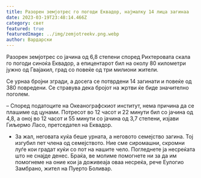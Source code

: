 ```yaml
---
title: Разорен земјотрес го погоди Еквадор, најмалку 14 лица загинаа
date: 2023-03-19T23:48:14.466Z
category: свет
featured: true
featuredImage: ../img/zemjotreekv.png.webp
author: Вардарски
---
```


Разорен земјотрес со јачина од 6,8 степени според Рихтеровата скала го погоди синоќа Еквадор, а епицентарот бил на околу 80 километри јужно од Гвајакил, град со повеќе од три милиони жители.

Се урнаа бројни згради, а досега се потврдени 14 загинати и повеќе од 380 повредени. Се стравува дека бројот на жртви ќе биде значително поголем.

– Според податоците на Океанографскиот институт, нема причина да се плашиме од цунами. Потресот во 12 часот и 22 минути бил со јачина од 4,8, а оној во 12 часот и 55 минути со јачина од 3,7 степени, изјави Гиљермо Ласо, претседател на Еквадор.

- За жал, неговата куќа беше урната, а неговото семејство загина. Тој изгубил пет члена од семејството. Ние сме сиромашни, скромни луѓе кои градат куќи со пот на нашите чело. Погледнете ја несреќата што не снајде денес. Браќа, ве молиме помогнете ни за да им помогнеме на оние кои ја доживеаја оваа несреќа, рече Еулогио Замбрано, жител на Пуерто Боливар.
